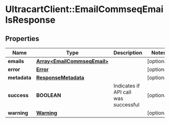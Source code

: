 # UltracartClient::EmailCommseqEmailsResponse

## Properties
Name | Type | Description | Notes
------------ | ------------- | ------------- | -------------
**emails** | [**Array&lt;EmailCommseqEmail&gt;**](EmailCommseqEmail.md) |  | [optional] 
**error** | [**Error**](Error.md) |  | [optional] 
**metadata** | [**ResponseMetadata**](ResponseMetadata.md) |  | [optional] 
**success** | **BOOLEAN** | Indicates if API call was successful | [optional] 
**warning** | [**Warning**](Warning.md) |  | [optional] 


